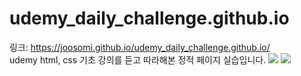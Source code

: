 # udemy_daily_challenge.github.io
링크: https://joosomi.github.io/udemy_daily_challenge.github.io/
<br>
udemy html, css 기초 강의를 듣고 따라해본 정적 페이지 실습입니다. 
<a href='https://ifh.cc/v-BTcCy9' target='_blank'><img src='https://ifh.cc/g/BTcCy9.jpg' border='0'></a>
<a href='https://ifh.cc/v-pasAoj' target='_blank'><img src='https://ifh.cc/g/pasAoj.jpg' border='0'></a>
